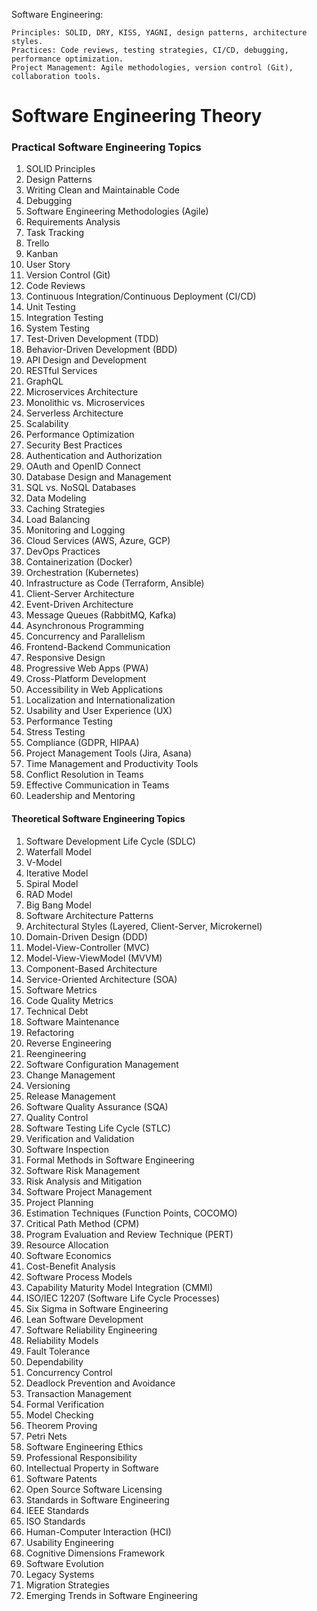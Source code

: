Software Engineering:

    Principles: SOLID, DRY, KISS, YAGNI, design patterns, architecture styles.
    Practices: Code reviews, testing strategies, CI/CD, debugging, performance optimization.
    Project Management: Agile methodologies, version control (Git), collaboration tools.

# Software Engineering Theory

### Practical Software Engineering Topics

1. SOLID Principles
2. Design Patterns
3. Writing Clean and Maintainable Code
4. Debugging
5. Software Engineering Methodologies (Agile)
6. Requirements Analysis
7. Task Tracking
8. Trello
9. Kanban
10. User Story
11. Version Control (Git)
12. Code Reviews
13. Continuous Integration/Continuous Deployment (CI/CD)
14. Unit Testing
15. Integration Testing
16. System Testing
17. Test-Driven Development (TDD)
18. Behavior-Driven Development (BDD)
19. API Design and Development
20. RESTful Services
21. GraphQL
22. Microservices Architecture
23. Monolithic vs. Microservices
24. Serverless Architecture
25. Scalability
26. Performance Optimization
27. Security Best Practices
28. Authentication and Authorization
29. OAuth and OpenID Connect
30. Database Design and Management
31. SQL vs. NoSQL Databases
32. Data Modeling
33. Caching Strategies
34. Load Balancing
35. Monitoring and Logging
36. Cloud Services (AWS, Azure, GCP)
37. DevOps Practices
38. Containerization (Docker)
39. Orchestration (Kubernetes)
40. Infrastructure as Code (Terraform, Ansible)
41. Client-Server Architecture
42. Event-Driven Architecture
43. Message Queues (RabbitMQ, Kafka)
44. Asynchronous Programming
45. Concurrency and Parallelism
46. Frontend-Backend Communication
47. Responsive Design
48. Progressive Web Apps (PWA)
49. Cross-Platform Development
50. Accessibility in Web Applications
51. Localization and Internationalization
52. Usability and User Experience (UX)
53. Performance Testing
54. Stress Testing
55. Compliance (GDPR, HIPAA)
56. Project Management Tools (Jira, Asana)
57. Time Management and Productivity Tools
58. Conflict Resolution in Teams
59. Effective Communication in Teams
60. Leadership and Mentoring

#### Theoretical Software Engineering Topics

1. Software Development Life Cycle (SDLC)
2. Waterfall Model
3. V-Model
4. Iterative Model
5. Spiral Model
6. RAD Model
7. Big Bang Model
8. Software Architecture Patterns
9. Architectural Styles (Layered, Client-Server, Microkernel)
10. Domain-Driven Design (DDD)
11. Model-View-Controller (MVC)
12. Model-View-ViewModel (MVVM)
13. Component-Based Architecture
14. Service-Oriented Architecture (SOA)
15. Software Metrics
16. Code Quality Metrics
17. Technical Debt
18. Software Maintenance
19. Refactoring
20. Reverse Engineering
21. Reengineering
22. Software Configuration Management
23. Change Management
24. Versioning
25. Release Management
26. Software Quality Assurance (SQA)
27. Quality Control
28. Software Testing Life Cycle (STLC)
29. Verification and Validation
30. Software Inspection
31. Formal Methods in Software Engineering
32. Software Risk Management
33. Risk Analysis and Mitigation
34. Software Project Management
35. Project Planning
36. Estimation Techniques (Function Points, COCOMO)
37. Critical Path Method (CPM)
38. Program Evaluation and Review Technique (PERT)
39. Resource Allocation
40. Software Economics
41. Cost-Benefit Analysis
42. Software Process Models
43. Capability Maturity Model Integration (CMMI)
44. ISO/IEC 12207 (Software Life Cycle Processes)
45. Six Sigma in Software Engineering
46. Lean Software Development
47. Software Reliability Engineering
48. Reliability Models
49. Fault Tolerance
50. Dependability
51. Concurrency Control
52. Deadlock Prevention and Avoidance
53. Transaction Management
54. Formal Verification
55. Model Checking
56. Theorem Proving
57. Petri Nets
58. Software Engineering Ethics
59. Professional Responsibility
60. Intellectual Property in Software
61. Software Patents
62. Open Source Software Licensing
63. Standards in Software Engineering
64. IEEE Standards
65. ISO Standards
66. Human-Computer Interaction (HCI)
67. Usability Engineering
68. Cognitive Dimensions Framework
69. Software Evolution
70. Legacy Systems
71. Migration Strategies
72. Emerging Trends in Software Engineering
